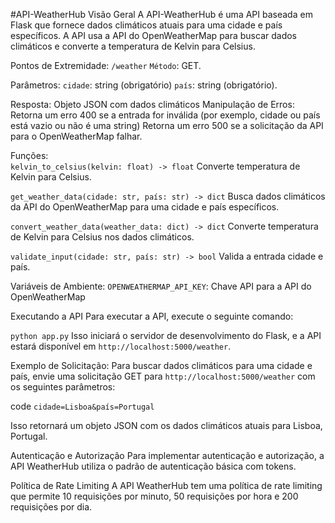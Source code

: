#API-WeatherHub
 Visão Geral
 A API-WeatherHub é uma API baseada em Flask que fornece dados climáticos atuais para uma cidade e país específicos. A API usa a API do OpenWeatherMap para buscar 
 dados climáticos e converte a temperatura de Kelvin para Celsius.

Pontos de Extremidade:
 `/weather`
 `Método`: GET.

Parâmetros:
 `cidade`: string (obrigatório)
 `país`: string (obrigatório).
 
Resposta: Objeto JSON com dados climáticos
Manipulação de Erros:
 Retorna um erro 400 se a entrada for inválida (por exemplo, cidade ou país está vazio ou não é uma string)
 Retorna um erro 500 se a solicitação da API para o OpenWeatherMap falhar.

Funções:  
 `kelvin_to_celsius(kelvin: float) -> float`
  Converte temperatura de Kelvin para Celsius.

`get_weather_data(cidade: str, país: str) -> dict`
 Busca dados climáticos da API do OpenWeatherMap para uma cidade e país específicos.

`convert_weather_data(weather_data: dict) -> dict`
 Converte temperatura de Kelvin para Celsius nos dados climáticos.

`validate_input(cidade: str, país: str) -> bool`
 Valida a entrada cidade e país.

Variáveis de Ambiente:
 `OPENWEATHERMAP_API_KEY`: Chave API para a API do OpenWeatherMap

Executando a API
Para executar a API, execute o seguinte comando:


 ```python app.py```
 Isso iniciará o servidor de desenvolvimento do Flask, e a API estará disponível em `http://localhost:5000/weather`.

Exemplo de Solicitação:
 Para buscar dados climáticos para uma cidade e país, envie uma solicitação GET para `http://localhost:5000/weather` com os seguintes parâmetros:

code
```cidade=Lisboa&país=Portugal```

Isso retornará um objeto JSON com os dados climáticos atuais para Lisboa, Portugal.

Autenticação e Autorização
 Para implementar autenticação e autorização, a API WeatherHub utiliza o padrão de autenticação básica com tokens.

Política de Rate Limiting
 A API WeatherHub tem uma política de rate limiting que permite 10 requisições por minuto, 50 requisições por hora e 200 requisições por dia.
